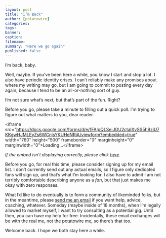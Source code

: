 ```yaml
---
layout: post
title: "I’m Back"
author: [potatowire]
categories: 
tags: 
banner: 
caption: 
filename: 
summary: "Here we go again"
published: false
---
```


I’m back, baby. 

Well, maybe. If you’ve been here a while, you know I start and stop a lot. I also have periodic identity crises. I can’t reliably make any promises about where my writing may go, but I am going to commit to posting every day again, because I tend to be an all-or-nothing sort of guy. 

I’m not sure what’s next, but that’s part of the fun. Right?

Before you go, please take a minute to filling out a quick poll. I’m trying to figure out what matters to you, dear reader. 

\<iframe src="https://docs.google.com/forms/d/e/1FAIpQLSeiJGU2ctaIXvSS5h9ziU7KKgwHJMLEyZs6WCnjsYKUHeNRiA/viewform?embedded=true" width="760" height="500" frameborder="0" marginheight="0" marginwidth="0"\>Loading...\</iframe\>

*If the embed isn’t displaying correctly, please click [here][1].*

Before you go, for real this time, please consider signing up for my email list. I don’t currently send out any actual emails, so I figure only dedicated fans will sign up, and that’s what I’m looking for. I also have to admit I am not terribly comfortable describing anyone as a *fan*, but that just makes me okay with zero responses.

What I’d like to do eventually is to form a community of likeminded folks, but in the meantime, please [send me an email][2] if you want help, advice, coaching, whatever. Someday (maybe inside of 18 months), when I’m legally allowed to market myself, I want to try consulting as a potential gig. Until then, you can have my help for free. Incidentally, these email exchanges will be with the real me, not the potatowire me, so there’s that too.

Welcome back. I hope we both stay here a while.

[1]:	https://docs.google.com/forms/d/e/1FAIpQLSeiJGU2ctaIXvSS5h9ziU7KKgwHJMLEyZs6WCnjsYKUHeNRiA/viewform?usp=sf_link
[2]:	help@potatowire.com